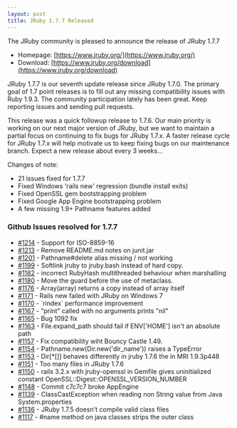 ```yaml
---
layout: post
title: JRuby 1.7.7 Released
---
```

The JRuby community is pleased to announce the release of JRuby 1.7.7

- Homepage: [https://www.jruby.org/](https://www.jruby.org/)
- Download: [https://www.jruby.org/download](https://www.jruby.org/download)

JRuby 1.7.7 is our seventh update release since JRuby 1.7.0.  The primary goal of 1.7 point releases is to fill out any missing compatibility issues with Ruby 1.9.3.  The community participation lately has been great.  Keep reporting issues and sending pull requests.

This release was a quick followup release to 1.7.6.  Our main priority is working on our next major version of JRuby, but we want to maintain a partial focus on continuing to fix bugs for JRuby 1.7.x.  A faster release cycle for JRuby 1.7.x will help motivate us to keep fixing bugs on our maintenance branch.  Expect a new release about every 3 weeks...

Changes of note:
- 21 issues fixed for 1.7.7
- Fixed Windows 'rails new' regression (bundle install exits)
- Fixed OpenSSL gem bootstrapping problem
- Fixed Google App Engine bootstrapping problem
- A few missing 1.9+ Pathname features added

### Github Issues resolved for 1.7.7

<ul>
<li><a href="https://github.com/jruby/jruby/issues/1214">#1214</a> - Support for ISO-8859-16</li>
<li><a href="https://github.com/jruby/jruby/pull/1213">#1213</a> - Remove README.md notes on junit.jar</li>
<li><a href="https://github.com/jruby/jruby/issues/1201">#1201</a> - Pathname#delete alias missing / not working</li>
<li><a href="https://github.com/jruby/jruby/pull/1199">#1199</a> - Softlink jruby to jruby.bash instead of hard copy.</li>
<li><a href="https://github.com/jruby/jruby/issues/1182">#1182</a> - incorrect RubyHash multithreaded behaviour when marshalling</li>
<li><a href="https://github.com/jruby/jruby/pull/1180">#1180</a> - Move the guard before the use of metaclass.</li>
<li><a href="https://github.com/jruby/jruby/issues/1176">#1176</a> - Array(array) returns a copy instead of array itself</li>
<li><a href="https://github.com/jruby/jruby/issues/1171">#1171</a> - Rails new failed with JRuby on Windows 7</li>
<li><a href="https://github.com/jruby/jruby/pull/1170">#1170</a> - `rindex` performance improvement</li>
<li><a href="https://github.com/jruby/jruby/issues/1167">#1167</a> - "print" called with no arguments prints "nil"</li>
<li><a href="https://github.com/jruby/jruby/pull/1165">#1165</a> - Bug 1092 fix</li>
<li><a href="https://github.com/jruby/jruby/issues/1163">#1163</a> - File.expand_path should fail if ENV['HOME'] isn't an absolute path</li>
<li><a href="https://github.com/jruby/jruby/pull/1157">#1157</a> - Fix compatibility wiht Bouncy Castle 1.49.</li>
<li><a href="https://github.com/jruby/jruby/issues/1154">#1154</a> - Pathname.new(Dir.new('dir_name')) raises a TypeError</li>
<li><a href="https://github.com/jruby/jruby/issues/1153">#1153</a> - Dir[*[]] behaves differently in jruby 1.7.6 the in MRI 1.9.3p448</li>
<li><a href="https://github.com/jruby/jruby/issues/1151">#1151</a> - Too many files in JRuby 1.7.6</li>
<li><a href="https://github.com/jruby/jruby/issues/1150">#1150</a> - rails 3.2.x with jruby-openssl in Gemfile gives uninitialized constant OpenSSL::Digest::OPENSSL_VERSION_NUMBER</li>
<li><a href="https://github.com/jruby/jruby/issues/1148">#1148</a> - Commit c7c7c7 broke AppEngine</li>
<li><a href="https://github.com/jruby/jruby/issues/1139">#1139</a> - ClassCastException when reading non String value from Java System.properties</li>
<li><a href="https://github.com/jruby/jruby/issues/1136">#1136</a> - JRuby 1.7.5 doesn't compile valid class files</li>
<li><a href="https://github.com/jruby/jruby/issues/1117">#1117</a> - #name method on java classes strips the outer class</li>
</ul>
